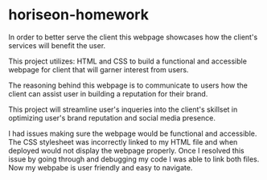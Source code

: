 # horiseon-homework
In order to better serve the client this webpage showcases how the client's services will benefit the user.

This project utilizes: HTML and CSS to build a functional and accessible webpage for client that will garner interest from users. 

The reasoning behind this webpage is to communicate to users how the client can assist user in building a reputation for their brand.

 This project will streamline user's inqueries into the client's skillset in optimizing user's brand reputation and social media presence. 
 
 I had issues making sure the webpage would be functional and accessible. The CSS stylesheet was incorrectly linked to my HTML file and when deployed would not display the webpage properly. Once I resolved this issue by going through and debugging my code I was able to link both files. Now my webpabe is user friendly and easy to navigate.
